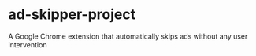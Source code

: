 # ad-skipper-project
A Google Chrome extension that automatically skips ads without any user intervention
